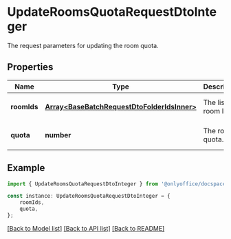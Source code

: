 # UpdateRoomsQuotaRequestDtoInteger

The request parameters for updating the room quota.

## Properties

Name | Type | Description | Notes
------------ | ------------- | ------------- | -------------
**roomIds** | [**Array&lt;BaseBatchRequestDtoFolderIdsInner&gt;**](BaseBatchRequestDtoFolderIdsInner.md) | The list of room IDs. | [optional] [default to undefined]
**quota** | **number** | The room quota. | [optional] [default to undefined]

## Example

```typescript
import { UpdateRoomsQuotaRequestDtoInteger } from '@onlyoffice/docspace-api-typescript';

const instance: UpdateRoomsQuotaRequestDtoInteger = {
    roomIds,
    quota,
};
```

[[Back to Model list]](../README.md#documentation-for-models) [[Back to API list]](../README.md#documentation-for-api-endpoints) [[Back to README]](../README.md)
